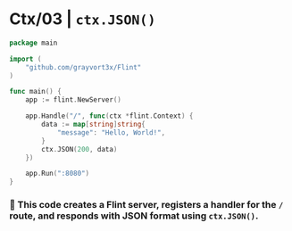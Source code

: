 # Ctx/03 | `ctx.JSON()`

```go
package main

import (
    "github.com/grayvort3x/Flint"
)

func main() {
    app := flint.NewServer()

    app.Handle("/", func(ctx *flint.Context) {
        data := map[string]string{
            "message": "Hello, World!",
        }
        ctx.JSON(200, data)
    })

    app.Run(":8080")
}
```
### 🧠 This code creates a Flint server, registers a handler for the `/` route, and responds with JSON format using `ctx.JSON()`.